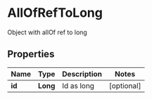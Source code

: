 

# AllOfRefToLong

Object with allOf ref to long

## Properties

| Name | Type | Description | Notes |
|------------ | ------------- | ------------- | -------------|
|**id** | **Long** | Id as long |  [optional] |



